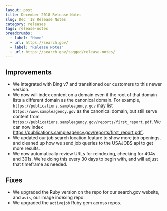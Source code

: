 ```yaml
---
layout: post
title: December 2018 Release Notes
slug: Dec '18 Release Notes
category: releases
tags: release-notes
breadcrumbs:
  - label: "Home"
  - url: https://search.gov/
  - label: "Release Notes"
  - url: https://search.gov/tagged/release-notes/
---
```


## Improvements

* We integrated with Bing v7 and transitioned our customers to this newer version.
* We now will index content on a domain even if the root of that domain lists a different domain as the canonical domain. For example, `https://publications.sampleagency.gov` may list `https://www.sampleagency.gov` as the canonical domain, but still serve content from `https://publications.sampleagency.gov/reports/first_report.pdf`. We can now index https://publications.sampleagency.gov/reports/first_report.pdf`.
* We updated our job search location feature to show more job openings, and cleaned up how we send job queries to the USAJOBS api to get more results.
* We now automatically review URLs for reindexing, checking for 404s and 301s. We're doing this every 30 days to begin with, and will adjust that timeframe as needed. 

## Fixes

* We upgraded the Ruby version on the repo for our search.gov website, and `asis`, our image indexing repo.
* We upgraded the `activejob` Ruby gem across repos.